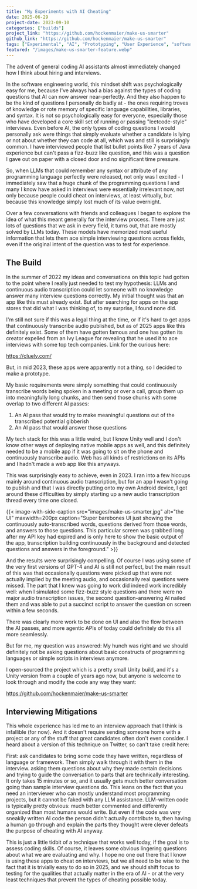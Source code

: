 ```yaml
---
title: "My Experiments with AI Cheating"
date: 2025-06-29
project-date: 2023-09-10
categories: ["builds"]
project_link: "https://github.com/hockenmaier/make-us-smarter"
github_link: "https://github.com/hockenmaier/make-us-smarter"
tags: ["Experimental", "AI", "Prototyping", "User Experience", "software"]
featured: "/images/make-us-smarter-feature.webp"
---
```


The advent of general coding AI assistants almost immediately changed how I think about hiring and interviews.

In the software engineering world, this mindset shift was psychologically easy for me, because I've always had a bias against the types of coding questions that AI can now answer near-perfectly. And they also happen to be the kind of questions I personally do badly at - the ones requiring troves of knowledge or rote memory of specific language capabilities, libraries, and syntax. It is not so psychologically easy for everyone, especially those who have developed a core skill set of running or passing "leetcode-style" interviews. Even before AI, the only types of coding questions I would personally ask were things that simply evaluate whether a candidate is lying or not about whether they can code at all, which was and still is surprisingly common. I have interviewed people that list bullet points like 7 years of Java experience but can't pass a fizz-buzz like question, and this was a question I gave out on paper with a closed door and no significant time pressure.

So, when LLMs that could remember any syntax or attribute of any programming language perfectly were released, not only was I excited - I immediately saw that a huge chunk of the programming questions I and many I know have asked in interviews were essentially irrelevant now, not only because people could cheat on interviews, at least virtually, but because this knowledge simply lost much of its value overnight.

Over a few conversations with friends and colleagues I began to explore the idea of what this meant generally for the interview process. There are just lots of questions that we ask in every field, it turns out, that are mostly solved by LLMs today. These models have memorized most useful information that lets them ace simple interviewing questions across fields, even if the original intent of the question was to test for experience.

## The Build

In the summer of 2022 my ideas and conversations on this topic had gotten to the point where I really just needed to test my hypothesis: LLMs and continuous audio transcription could let someone with no knowledge answer many interview questions correctly. My initial thought was that an app like this must already exist. But after searching for apps on the app stores that did what I was thinking of, to my surprise, I found none did.

I'm still not sure if this was a legal thing at the time, or if it's hard to get apps that continuously transcribe audio published, but as of 2025 apps like this definitely exist. Some of them have gotten famous and one has gotten its creator expelled from an Ivy League for revealing that he used it to ace interviews with some top tech companies. Link for the curious here:

https://cluely.com/

But, in mid 2023, these apps were apparently not a thing, so I decided to make a prototype.

My basic requirements were simply something that could continuously transcribe words being spoken in a meeting or over a call, group them up into meaningfully long chunks, and then send those chunks with some overlap to two different AI passes:

1. An AI pass that would try to make meaningful questions out of the transcribed potential gibberish
2. An AI pass that would answer those questions

My tech stack for this was a little weird, but I know Unity well and I don't know other ways of deploying native mobile apps as well, and this definitely needed to be a mobile app if it was going to sit on the phone and continuously transcribe audio. Web has all kinds of restrictions on its APIs and I hadn't made a web app like this anyways.

This was surprisingly easy to achieve, even in 2023. I ran into a few hiccups mainly around continuous audio transcription, but for an app I wasn't going to publish and that I was directly putting onto my own Android device, I got around these difficulties by simply starting up a new audio transcription thread every time one closed.

{{< image-with-side-caption
    src="images/make-us-smarter.jpg"
    alt="the UI"
    maxwidth=200px
    caption="Super barebones UI just showing the continuously auto-transcribed words, questions derived from those words, and answers to those questions.  This particular screen was grabbed long after my API key had expired and is only here to show the basic output of the app, transcription building continuously in the background and detected questions and answers in the foreground." >}}

And the results were surprisingly compelling. Of course I was using some of the very first versions of GPT-4 and AI is still not perfect, but the main result of this was that occasionally questions were picked up that were not actually implied by the meeting audio, and occasionally real questions were missed. The part that I knew was going to work did indeed work incredibly well: when I simulated some fizz-buzz style questions and there were no major audio transcription issues, the second question-answering AI nailed them and was able to put a succinct script to answer the question on screen within a few seconds.

There was clearly more work to be done on UI and also the flow between the AI passes, and more agentic APIs of today could definitely do this all more seamlessly.

But for me, my question was answered: My hunch was right and we should definitely not be asking questions about basic constructs of programming languages or simple scripts in interviews anymore.

I open-sourced the project which is a pretty small Unity build, and it's a Unity version from a couple of years ago now, but anyone is welcome to look through and modify the code any way they want:

https://github.com/hockenmaier/make-us-smarter

## Interviewing Mitigations

This whole experience has led me to an interview approach that I think is infallible (for now). And it doesn't require sending someone home with a project or any of the stuff that great candidates often don't even consider. I heard about a version of this technique on Twitter, so can't take credit here:

First: ask candidates to bring some code they have written, regardless of language or framework. Then simply walk through it with them in the interview. asking them questions about why they made certain decisions and trying to guide the conversation to parts that are technically interesting. It only takes 15 minutes or so, and it usually gets much better conversation going than sample interview questions do. This leans on the fact that you need an interviewer who can mostly understand most programming projects, but it cannot be faked with any LLM assistance. LLM-written code is typically pretty obvious: much better commented and differently organized than most humans would write. But even if the code was very sneakily written AI code the person didn't actually contribute to, then having a human go through and explain the parts they thought were clever defeats the purpose of cheating with AI anyway.

This is just a little tidbit of a technique that works well today, if the goal is to assess coding skills. Of course, it leaves some obvious lingering questions about what we are evaluating and why. I hope no one out there that I know is using these apps to cheat on interviews, but we all need to be wise to the fact that it is trivially easy to do so in 2025, and we should shift focus to testing for the qualities that actually matter in the era of AI - or at the very least techniques that prevent the types of cheating possible today.
